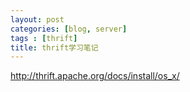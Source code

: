 ```yaml
---
layout: post
categories: [blog, server]
tags : [thrift]
title: thrift学习笔记
---
```

<http://thrift.apache.org/docs/install/os_x/>
